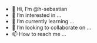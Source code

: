 - 👋 Hi, I’m @h-sebastian
- 👀 I’m interested in ...
- 🌱 I’m currently learning ...
- 💞️ I’m looking to collaborate on ...
- 📫 How to reach me ...

<!---
h-sebastian/h-sebastian is a ✨ special ✨ repository because its `README.md` (this file) appears on your GitHub profile.
You can click the Preview link to take a look at your changes.
--->
